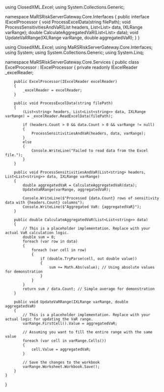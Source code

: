 using ClosedXML.Excel;
using System.Collections.Generic;

namespace MaRSRiskServerGateway.Core.Interfaces
{
    public interface IExcelProcessor
    {
        void ProcessExcelData(string filePath);
        void ProcessSensitivitiesAndVaR(List<string> headers, List<List<string>> data, IXLRange varRange);
        double CalculateAggregatedVaR(List<List<string>> data);
        void UpdateVaRRange(IXLRange varRange, double aggregatedVaR);
    }
}



using ClosedXML.Excel;
using MaRSRiskServerGateway.Core.Interfaces;
using System;
using System.Collections.Generic;
using System.Linq;

namespace MaRSRiskServerGateway.Core.Services
{
    public class ExcelProcessor : IExcelProcessor
    {
        private readonly IExcelReader _excelReader;

        public ExcelProcessor(IExcelReader excelReader)
        {
            _excelReader = excelReader;
        }

        public void ProcessExcelData(string filePath)
        {
            (List<string> headers, List<List<string>> data, IXLRange varRange) = _excelReader.ReadExcelData(filePath);

            if (headers.Count > 0 && data.Count > 0 && varRange != null)
            {
                ProcessSensitivitiesAndVaR(headers, data, varRange);
            }
            else
            {
                Console.WriteLine("Failed to read data from the Excel file.");
            }
        }

        public void ProcessSensitivitiesAndVaR(List<string> headers, List<List<string>> data, IXLRange varRange)
        {
            double aggregatedVaR = CalculateAggregatedVaR(data);
            UpdateVaRRange(varRange, aggregatedVaR);

            Console.WriteLine($"Processed {data.Count} rows of sensitivity data with {headers.Count} columns");
            Console.WriteLine($"Aggregated VaR: {aggregatedVaR}");
        }

        public double CalculateAggregatedVaR(List<List<string>> data)
        {
            // This is a placeholder implementation. Replace with your actual VaR calculation logic.
            double sum = 0;
            foreach (var row in data)
            {
                foreach (var cell in row)
                {
                    if (double.TryParse(cell, out double value))
                    {
                        sum += Math.Abs(value); // Using absolute values for demonstration
                    }
                }
            }
            return sum / data.Count; // Simple average for demonstration
        }

        public void UpdateVaRRange(IXLRange varRange, double aggregatedVaR)
        {
            // This is a placeholder implementation. Replace with your actual logic for updating the VaR range.
            varRange.FirstCell().Value = aggregatedVaR;

            // Assuming you want to fill the entire range with the same value
            foreach (var cell in varRange.Cells())
            {
                cell.Value = aggregatedVaR;
            }

            // Save the changes to the workbook
            varRange.Worksheet.Workbook.Save();
        }
    }
}
